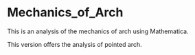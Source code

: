 # Mechanics_of_Arch

This is an analysis of the mechanics of arch using Mathematica.

This version offers the analysis of pointed arch.